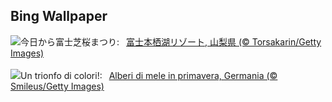 ## Bing Wallpaper
![](https://www.bing.com/th?id=OHR.ShibaZakura2024_JA-JP5037441018_UHD.jpg&w=1000)今日から富士芝桜まつり:&nbsp;&ensp;[富士本栖湖リゾート, 山梨県 (© Torsakarin/Getty Images)](https://www.bing.com/th?id=OHR.ShibaZakura2024_JA-JP5037441018_UHD.jpg)
<br><br/>
![](https://www.bing.com/th?id=OHR.SpringApple_IT-IT3617593822_UHD.jpg&w=1000)Un trionfo di colori!:&nbsp;&ensp;[Alberi di mele in primavera, Germania (© Smileus/Getty Images)](https://www.bing.com/th?id=OHR.SpringApple_IT-IT3617593822_UHD.jpg)
<br><br/>
